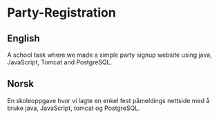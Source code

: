 # Party-Registration

## English
A school task where we made a simple party signup website using java, JavaScript, Tomcat and PostgreSQL.


## Norsk
En skoleoppgave hvor vi lagte en enkel fest påmeldings nettside med å bruke java, JavaScript, tomcat og PostgreSQL. 

